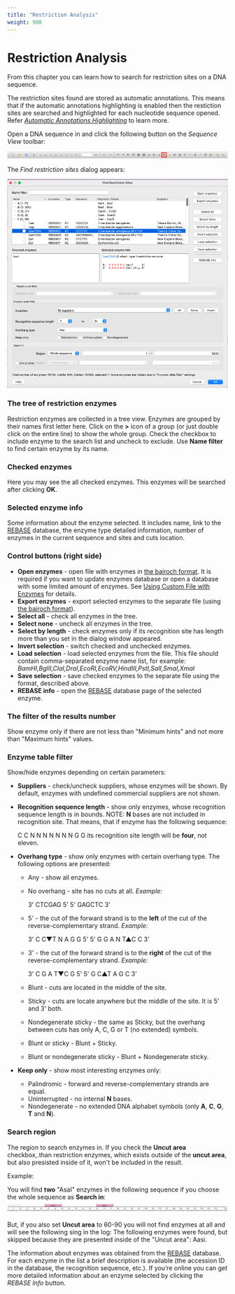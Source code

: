 ```yaml
---
title: "Restriction Analysis"
weight: 900
---
```



# Restriction Analysis

From this chapter you can learn how to search for restriction sites on a DNA sequence.

The restriction sites found are stored as automatic annotations. This means that if the automatic annotations highlighting is enabled then the restiction sites are searched and highlighted for each nucleotide sequence opened. Refer [_Automatic Annotations Highlighting_](https://local.ugene.unipro.ru/wiki/display/UUOUM22/Automatic+Annotations+Highlighting) to learn more.

Open a DNA sequence in and click the following button on the _Sequence View_ toolbar:

![](/images/65930747/96665601.png)

The _Find restriction sites_ dialog appears:

![](/images/65930747/113541195.png)

### The tree of restriction enzymes

Restriction enzymes are collected in a tree view. Enzymes are grouped by their names first letter here. Click on the **\>** icon of a group (or just double click on the entire line) to show the whole group. Check the checkbox to include enzyme to the search list and uncheck to exclude. Use **Name filter** to find certain enzyme by its name.

### Checked enzymes

Here you may see the all checked enzymes. This enzymes will be searched after clicking **OK**.

### Selected enzyme info

Some information about the enzyme selected. It includes name, link to the [REBASE](http://rebase.neb.com/rebase/rebase.html) database, the enzyme type detailed information, number of enzymes in the current sequence and sites and cuts location.

### Control buttons (right side)

*   **Open enzymes** - open file with enzymes in [the bairoch format](http://rebase.neb.com/rebase/rebase.f19.html). It is required if you want to update enzymes database or open a database with some limited amount of enzymes. See [Using Custom File with Enzymes](using-custom-file-with-enzymes.md) for details.
*   **Export enzymes** -  export selected enzymes to the separate file (using [the bairoch format](http://rebase.neb.com/rebase/rebase.f19.html)).
*   **Select all** - check all enzymes in the tree.
*   **Select none** - uncheck all enzymes in the tree.
*   **Select by length** - check enzymes only if its recognition site has length more than you set in the dialog window appeared.
*   **Invert selection** - switch checked and unchecked enzymes.
*   **Load selection** - load selected enzymes from the file. This file should contain comma-separated enzyme name list, for example: _BamHI,BglII,ClaI,DraI,EcoRI,EcoRV,HindIII,PstI,SalI,SmaI,XmaI_
*   **Save selection** - save checked enzymes to the separate file using the format, described above.
*   **REBASE info** - open the [REBASE](http://rebase.neb.com/rebase/rebase.html) database page of the selected enzyme.

### The filter of the results number

Show enzyme only if there are not less than "Minimum hints" and not more than "Maximum hints" values.

### Enzyme table filter

Show/hide enzymes depending on certain parameters:

*   **Suppliers** - check/uncheck suppliers, whose enzymes will be shown. By default, enzymes with undefined commercial suppliers are not shown.
*   **Recognition sequence length** - show only enzymes, whose recognition sequence length is in bounds. NOTE: **N** bases are not included in recognition site. That means, that if enzyme has the following sequence:

    C C N N N N N N N G G
    its recognition site length will be **four**, not eleven.

*   **Overhang type** - show only enzymes with certain overhang type. The following options are presented:
    *   Any - show all enzymes.
    *   No overhang - site has no cuts at all. _Example:_

        3' CTCGAG 5'
        5' GAGCTC 3'

    *   5' - the cut of the forward strand is to the **left** of the cut of the reverse-complementary strand. _Example:_

        3'  C C▼T N A G G  5'
        5'  G G A N T▲C C  3'

    *   3' - the cut of the forward strand is to the **right** of the cut of the reverse-complementary strand. _Example:_

        3'  C G A T▼C G  5'
        5'  G C▲T A G C  3'

    *   Blunt - cuts are located in the middle of the site.
    *   Sticky - cuts are locate anywhere but the middle of the site. It is 5' and 3' both.
    *   Nondegenerate sticky - the same as Sticky, but the overhang between cuts has only A, C, G or T  (no extended) symbols.
    *   Blunt or sticky - Blunt + Sticky.
    *   Blunt or nondegenerate sticky - Blunt + Nondegenerate sticky.
*   **Keep only** - show most interesting enzymes only:
    *   Palindromic - forward and reverse-complementary strands are equal.
    *   Uninterrupted - no internal **N** bases.
    *   Nondegenerate - no extended DNA alphabet symbols (only **A**, **C**, **G**, **T** and **N**).

### Search region

The region to search enzymes in. If you check the **Uncut area** checkbox,.than restriction enzymes, which exists outside of the **uncut area**, but also presisted inside of it, won't be included in the result.

Example:

You will find **two** "AsaI" enzymes in the following sequence if you choose the whole sequence as **Search in**:
![](/images/65930747/113541197.png)

But, if you also set **Uncut area** to 60-90 you will not find enzymes at all and will see the following sing in the log: The following enzymes were found, but skipped because they are presented inside of the "Uncut area": Aasi.


The information about enzymes was obtained from the [REBASE](http://rebase.neb.com/rebase/rebase.html) database. For each enzyme in the list a brief description is available (the accession ID in the database, the recognition sequence, etc.). If you’re online you can get more detailed information about an enzyme selected by clicking the _REBASE Info_ button.
